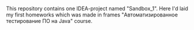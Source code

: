 This repository contains one IDEA-project named "Sandbox_1". Here I'd laid my first homeworks which was made in frames "Автоматизированное тестирование ПО на Java" course. 

